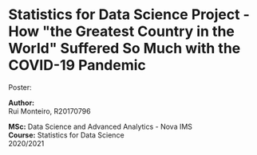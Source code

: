 # Statistics for Data Science Project - How "the Greatest Country in the World" Suffered So Much with the COVID-19 Pandemic
Poster:

**Author:** <br>
Rui Monteiro, R20170796

**MSc:** Data Science and Advanced Analytics - Nova IMS <br>
**Course:** Statistics for Data Science <br>
2020/2021
